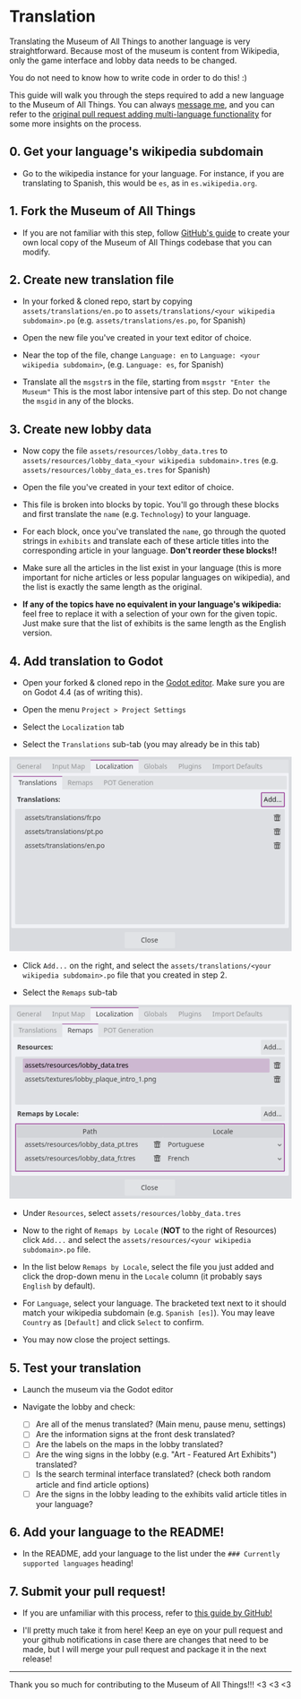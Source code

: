# Translation

Translating the Museum of All Things to another language is very straightforward. Because most of the museum is content from Wikipedia, only the game interface and lobby data needs to be changed.

You do not need to know how to write code in order to do this! :)

This guide will walk you through the steps required to add a new language to the Museum of All Things. You can always [message me](https://may.as), and you can refer to the [original pull request adding multi-language functionality](https://github.com/m4ym4y/museum-of-all-things/pull/59) for some more insights on the process.

## 0. Get your language's wikipedia subdomain

- Go to the wikipedia instance for your language. For instance, if you are translating to Spanish, this would be `es`, as in `es.wikipedia.org`.

## 1. Fork the Museum of All Things

- If you are not familiar with this step, follow [GitHub's guide](https://docs.github.com/en/pull-requests/collaborating-with-pull-requests/working-with-forks/fork-a-repo) to create your own local copy of the Museum of All Things codebase that you can modify.

## 2. Create new translation file

- In your forked & cloned repo, start by copying `assets/translations/en.po` to `assets/translations/<your wikipedia subdomain>.po` (e.g. `assets/translations/es.po`, for Spanish)

- Open the new file you've created in your text editor of choice.

- Near the top of the file, change `Language: en` to `Language: <your wikipedia subdomain>`, (e.g. `Language: es`, for Spanish)

- Translate all the `msgstr`s in the file, starting from `msgstr "Enter the Museum"` This is the most labor intensive part of this step. Do not change the `msgid` in any of the blocks.

## 3. Create new lobby data

- Now copy the file `assets/resources/lobby_data.tres` to `assets/resources/lobby_data_<your wikipedia subdomain>.tres` (e.g. `assets/resources/lobby_data_es.tres` for Spanish)

- Open the file you've created in your text editor of choice.

- This file is broken into blocks by topic. You'll go through these blocks and first translate the `name` (e.g. `Technology`) to your language.

- For each block, once you've translated the `name`, go through the quoted strings in `exhibits` and translate each of these article titles into the corresponding article in your language. **Don't reorder these blocks!!**

- Make sure all the articles in the list exist in your language (this is more important for niche articles or less popular languages on wikipedia), and the list is exactly the same length as the original.

- **If any of the topics have no equivalent in your language's wikipedia:** feel free to replace it with a selection of your own for the given topic. Just make sure that the list of exhibits is the same length as the English version.

## 4. Add translation to Godot

- Open your forked & cloned repo in the [Godot editor](https://godotengine.org/). Make sure you are on Godot 4.4 (as of writing this).

- Open the menu `Project > Project Settings`

- Select the `Localization` tab

- Select the `Translations` sub-tab (you may already be in this tab)

![translations interface in godot](./localization-translations.png)

- Click `Add...` on the right, and select the `assets/translations/<your wikipedia subdomain>.po` file that you created in step 2.

- Select the `Remaps` sub-tab

![translations remap interface in godot](./localization-remaps.png)

- Under `Resources`, select `assets/resources/lobby_data.tres`

- Now to the right of `Remaps by Locale` (**NOT** to the right of Resources) click `Add...` and select the `assets/resources/<your wikipedia subdomain>.po` file.

- In the list below `Remaps by Locale`, select the file you just added and click the drop-down menu in the `Locale` column (it probably says `English` by default).

- For `Language`, select your language. The bracketed text next to it should match your wikipedia subdomain (e.g. `Spanish [es]`). You may leave `Country` as `[Default]` and click `Select` to confirm.

- You may now close the project settings.

## 5. Test your translation

- Launch the museum via the Godot editor

- Navigate the lobby and check:

    - [ ] Are all of the menus translated? (Main menu, pause menu, settings)
    - [ ] Are the information signs at the front desk translated?
    - [ ] Are the labels on the maps in the lobby translated?
    - [ ] Are the wing signs in the lobby (e.g. "Art - Featured Art Exhibits") translated?
    - [ ] Is the search terminal interface translated? (check both random article and find article options)
    - [ ] Are the signs in the lobby leading to the exhibits valid article titles in your language?

## 6. Add your language to the README!

- In the README, add your language to the list under the `### Currently supported languages` heading!

## 7. Submit your pull request!

- If you are unfamiliar with this process, refer to [this guide by GitHub!](https://docs.github.com/en/pull-requests/collaborating-with-pull-requests/proposing-changes-to-your-work-with-pull-requests/creating-a-pull-request-from-a-fork)

- I'll pretty much take it from here! Keep an eye on your pull request and your github notifications in case there are changes that need to be made, but I will merge your pull request and package it in the next release!

----

Thank you so much for contributing to the Museum of All Things!!! <3 <3 <3
